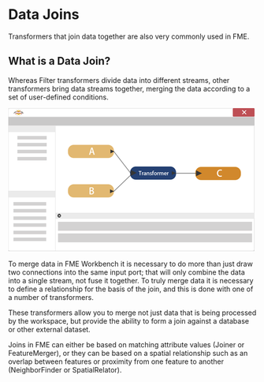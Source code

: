 # Data Joins #
Transformers that join data together are also very commonly used in FME.


## What is a Data Join? ##
Whereas Filter transformers divide data into different streams, other transformers bring data streams together, merging the data according to a set of user-defined conditions.

![](./Images/Img5.44.FeatureJoinDiagramHalfScale.png)

To merge data in FME Workbench it is necessary to do more than just draw two connections into the same input port; that will only combine the data into a single stream, not fuse it together. To truly merge data it is necessary to define a relationship for the basis of the join, and this is done with one of a number of transformers.

These transformers allow you to merge not just data that is being processed by the workspace, but provide the ability to form a join against a database or other external dataset.

Joins in FME can either be based on matching attribute values (Joiner or FeatureMerger), or they can be based on a spatial relationship such as an overlap between features or proximity from one feature to another (NeighborFinder or SpatialRelator).
